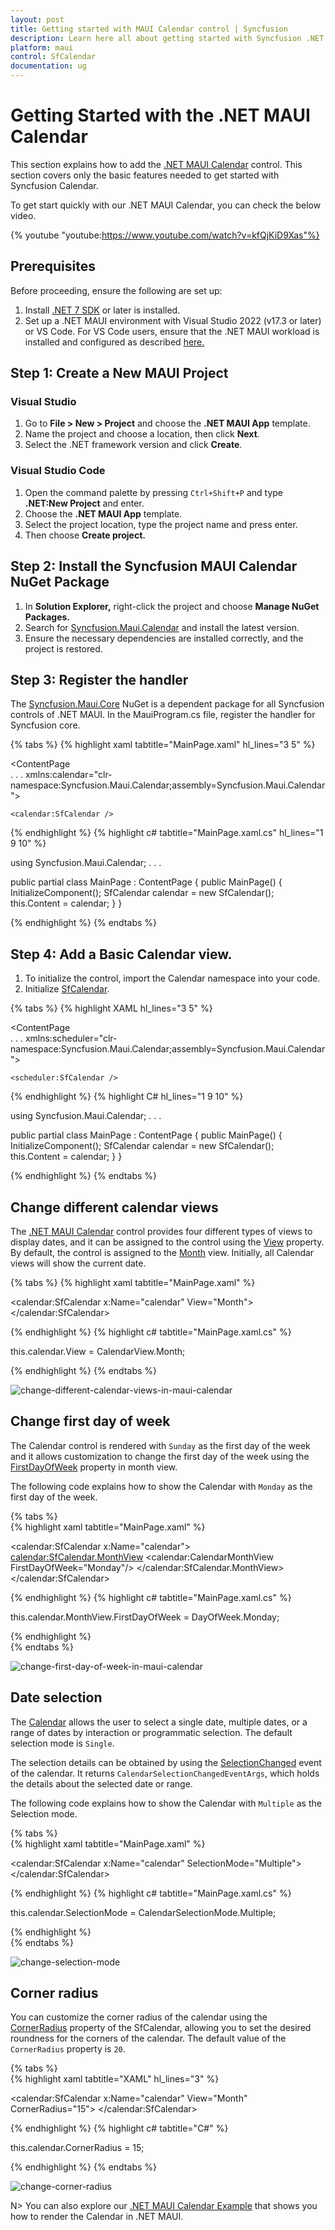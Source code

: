```yaml
---
layout: post
title: Getting started with MAUI Calendar control | Syncfusion
description: Learn here all about getting started with Syncfusion .NET MAUI Calendar (SfCalendar) control and its basic features.
platform: maui
control: SfCalendar
documentation: ug
---
```


# Getting Started with the .NET MAUI Calendar

This section explains how to add the [.NET MAUI Calendar](https://www.syncfusion.com/maui-controls/maui-calendar) control. This section covers only the basic features needed to get started with Syncfusion Calendar.

To get start quickly with our .NET MAUI Calendar, you can check the below video.

{% youtube
"youtube:https://www.youtube.com/watch?v=kfQjKiD9Xas"%}

## Prerequisites

Before proceeding, ensure the following are set up:
1. Install [.NET 7 SDK](https://dotnet.microsoft.com/en-us/download/dotnet/7.0) or later is installed.
2. Set up a .NET MAUI environment with Visual Studio 2022 (v17.3 or later) or VS Code. For VS Code users, ensure that the .NET MAUI workload is installed and configured as described [here.](https://learn.microsoft.com/en-us/dotnet/maui/get-started/installation?view=net-maui-8.0&tabs=visual-studio-code)

## Step 1: Create a New MAUI Project

### Visual Studio

1. Go to **File > New > Project** and choose the **.NET MAUI App** template.
2. Name the project and choose a location, then click **Next**.
3. Select the .NET framework version and click **Create**.

### Visual Studio Code

1. Open the command palette by pressing `Ctrl+Shift+P` and type **.NET:New Project** and enter.
2. Choose the **.NET MAUI App** template.
3. Select the project location, type the project name and press enter.
4. Then choose **Create project.**

## Step 2: Install the Syncfusion MAUI Calendar NuGet Package

1. In **Solution Explorer,** right-click the project and choose **Manage NuGet Packages.**
2. Search for [Syncfusion.Maui.Calendar](https://www.nuget.org/packages/Syncfusion.Maui.Calendar/) and install the latest version.
3. Ensure the necessary dependencies are installed correctly, and the project is restored.

## Step 3: Register the handler

The [Syncfusion.Maui.Core](https://www.nuget.org/packages/Syncfusion.Maui.Core/) NuGet is a dependent package for all Syncfusion controls of .NET MAUI. In the MauiProgram.cs file, register the handler for Syncfusion core.

{% tabs %}
{% highlight xaml tabtitle="MainPage.xaml" hl_lines="3 5" %}

<ContentPage   
    . . .
    xmlns:calendar="clr-namespace:Syncfusion.Maui.Calendar;assembly=Syncfusion.Maui.Calendar">

    <calendar:SfCalendar />
</ContentPage>

{% endhighlight %}
{% highlight c# tabtitle="MainPage.xaml.cs" hl_lines="1 9 10" %}

using Syncfusion.Maui.Calendar;
. . .

public partial class MainPage : ContentPage
{
    public MainPage()
    {
        InitializeComponent();
        SfCalendar calendar = new SfCalendar();
        this.Content = calendar;
    }
}

{% endhighlight %}
{% endtabs %}

## Step 4: Add a Basic Calendar view.

1. To initialize the control, import the Calendar namespace into your code.
2. Initialize [SfCalendar](https://help.syncfusion.com/cr/maui/Syncfusion.Maui.Calendar.SfCalendar.html).

{% tabs %}
{% highlight XAML hl_lines="3 5" %}

<ContentPage   
    . . .
    xmlns:scheduler="clr-namespace:Syncfusion.Maui.Calendar;assembly=Syncfusion.Maui.Calendar">

    <scheduler:SfCalendar />
</ContentPage>

{% endhighlight %}
{% highlight C# hl_lines="1 9 10" %}

using Syncfusion.Maui.Calendar;
. . .

public partial class MainPage : ContentPage
{
    public MainPage()
    {
        InitializeComponent();
        SfCalendar calendar = new SfCalendar();
        this.Content = calendar;
    }
}

{% endhighlight %}
{% endtabs %}


## Change different calendar views

The [.NET MAUI Calendar](https://help.syncfusion.com/cr/maui/Syncfusion.Maui.Calendar.SfCalendar.html) control provides four different types of views to display dates, and it can be assigned to the control using the [View](https://help.syncfusion.com/cr/maui/Syncfusion.Maui.Calendar.SfCalendar.html#Syncfusion_Maui_Calendar_SfCalendar_View) property. By default, the control is assigned to the [Month](https://help.syncfusion.com/cr/maui/Syncfusion.Maui.Calendar.CalendarView.html#Syncfusion_Maui_Calendar_CalendarView_Month) view. Initially, all Calendar views will show the current date.

{% tabs %}
{% highlight xaml tabtitle="MainPage.xaml" %}

<calendar:SfCalendar  x:Name="calendar" 
                        View="Month">
</calendar:SfCalendar>

{% endhighlight %}
{% highlight c# tabtitle="MainPage.xaml.cs" %}

this.calendar.View = CalendarView.Month;

{% endhighlight %}
{% endtabs %}

![change-different-calendar-views-in-maui-calendar](images/getting-started/maui-calendar-month-view.png)

## Change first day of week

The Calendar control is rendered with `Sunday` as the first day of the week and it allows customization to change the first day of the week using the [FirstDayOfWeek](https://help.syncfusion.com/cr/maui/Syncfusion.Maui.Calendar.CalendarMonthView.html#Syncfusion_Maui_Calendar_CalendarMonthView_FirstDayOfWeek) property in month view.

The following code explains how to show the Calendar with `Monday` as the first day of the week.

{% tabs %}  
{% highlight xaml tabtitle="MainPage.xaml" %}

<calendar:SfCalendar x:Name="calendar">
    <calendar:SfCalendar.MonthView>
        <calendar:CalendarMonthView FirstDayOfWeek="Monday"/>
    </calendar:SfCalendar.MonthView>
 </calendar:SfCalendar>

{% endhighlight %}
{% highlight c# tabtitle="MainPage.xaml.cs" %}

this.calendar.MonthView.FirstDayOfWeek = DayOfWeek.Monday;

{% endhighlight %}  
{% endtabs %}

![change-first-day-of-week-in-maui-calendar](images/getting-started/maui-calendar-first-day-of-week.png)

## Date selection

The [Calendar](https://help.syncfusion.com/cr/maui/Syncfusion.Maui.Calendar.SfCalendar.html) allows the user to select a single date, multiple dates, or a range of dates by interaction or programmatic selection. The default selection mode is `Single`.

The selection details can be obtained by using the [SelectionChanged](https://help.syncfusion.com/cr/maui/Syncfusion.Maui.Calendar.SfCalendar.html#Syncfusion_Maui_Calendar_SfCalendar_SelectionChanged) event of the calendar. It returns `CalendarSelectionChangedEventArgs`, which holds the details about the selected date or range.

The following code explains how to show the Calendar with `Multiple` as the Selection mode.

{% tabs %}  
{% highlight xaml tabtitle="MainPage.xaml" %}

<calendar:SfCalendar  x:Name="calendar" 
                      SelectionMode="Multiple">
</calendar:SfCalendar>

{% endhighlight %}
{% highlight c# tabtitle="MainPage.xaml.cs" %}

this.calendar.SelectionMode = CalendarSelectionMode.Multiple;

{% endhighlight %}  
{% endtabs %}

![change-selection-mode](images/getting-started/maui-calendar-multiple-selection.png)

## Corner radius

You can customize the corner radius of the calendar using the [CornerRadius](https://help.syncfusion.com/cr/maui/Syncfusion.Maui.Calendar.SfCalendar.html#Syncfusion_Maui_Calendar_SfCalendar_CornerRadius) property of the SfCalendar, allowing you to set the desired roundness for the corners of the calendar. The default value of the `CornerRadius` property is `20`.

{% tabs %}  
{% highlight xaml tabtitle="XAML" hl_lines="3" %}

<calendar:SfCalendar x:Name="calendar" 
                     View="Month"
                     CornerRadius="15">
 </calendar:SfCalendar>

{% endhighlight %}
{% highlight c# tabtitle="C#" %}

this.calendar.CornerRadius = 15;

{% endhighlight %}
{% endtabs %}

![change-corner-radius](images/getting-started/maui-calendar-corner-radius.png)

N> You can also explore our [.NET MAUI Calendar Example](https://github.com/syncfusion/maui-demos/tree/master/MAUI/Calendar) that shows you how to render the Calendar in .NET MAUI.